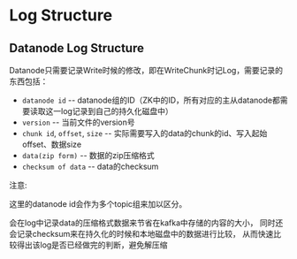 # Log Structure
## Datanode Log Structure

Datanode只需要记录Write时候的修改，即在WriteChunk时记Log，需要记录的东西包括：
- `datanode id`  -- datanode组的ID（ZK中的ID，所有对应的主从datanode都需要读取这一log记录到自己的持久化磁盘中）
- `version` -- 当前文件的version号
- `chunk id`, `offset`, `size`  -- 实际需要写入的data的chunk的id、写入起始offset、数据size
- `data(zip form)`  -- 数据的zip压缩格式
- `checksum of data`  -- data的checksum

注意:

这里的datanode id会作为多个topic组来加以区分。

会在log中记录data的压缩格式数据来节省在kafka中存储的内容的大小，
同时还会记录checksum来在持久化的时候和本地磁盘中的数据进行比较，
从而快速比较得出该log是否已经做完的判断，避免解压缩